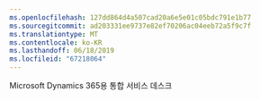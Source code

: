 ```yaml
---
ms.openlocfilehash: 127dd864d4a507cad20a6e5e01c05bdc791e1b77
ms.sourcegitcommit: ad203331ee9737e82ef70206ac04eeb72a5f9c7f
ms.translationtype: MT
ms.contentlocale: ko-KR
ms.lasthandoff: 06/18/2019
ms.locfileid: "67218064"
---
```

Microsoft Dynamics 365용 통합 서비스 데스크